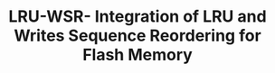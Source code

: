 ---
layout: publication-single
title: LRU-WSR- Integration of LRU and Writes Sequence Reordering for Flash Memory
name: IEEE Transactions on Consumer Electronics, Vol. 54, Issue 3
first-author: Hoyoung Jung
co-authors: Hyoki Shim, Sungmin Park, Sooyong Kang, Jaehyuk Cha
during: 2008.08.01
location: 
impactfactor: 
doi: 
note: 
categories: 
 - Flash Memory and Non-Volatile RAM
tag: 
 - International Journal
---